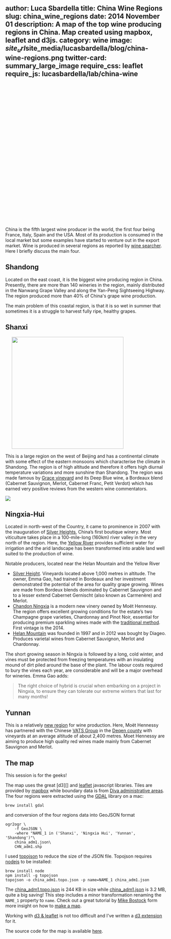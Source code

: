 author: Luca Sbardella
title: China Wine Regions
slug: china_wine_regions
date: 2014 November 01
description: A map of the top wine producing regions in China. Map created using mapbox, leaflet and d3js.
category: wine
image: $site_url$site_media/lucasbardella/blog/china-wine-regions.png
twitter-card: summary_large_image
require_css: leaflet
require_js: lucasbardella/lab/china-wine
---

<div data-options='chinamap' style="height: 400px"
data-src="$site_url$site_media/lucasbardella/blog/china_adm1.topo.json" data-giotto-chart></div>
<br>
<br>

China is the fifth largest wine producer in the world, the first four being France, Italy, Spain and the USA. Most of its production is consumed in the local market but some
examples have started to venture out in the export market.
Wine is produced in several regions as reported by
[wine searcher](http://www.wine-searcher.com/regions-china).
Here I briefly discuss the main four.

## Shandong

Located on the east coast, it is the biggest wine producing region in China.
Presently, there are more than 140 wineries in the region, mainly distributed
in the Nanwang Grape Valley and along the Yan-Peng Sightseeing Highway.
The region produced more than 40% of China's grape wine production.

The main problem of this coastal region, is that it is so wet in summer that
sometimes it is a struggle to harvest fully ripe, healthy grapes.

## Shanxi

<img src="$site_url$site_media/lucasbardella/blog/grace-deep-blue-several-bottles.jpg"
class="pull-right img-rounded hidden-xs" style="width: 350px; margin-left: 20px">

This is a large region on the west of Beijing and has a continental climate
with some effect of the eastern monsoons which characterise the climate in
Shandong. The region is of high altitude and therefore it offers high diurnal
temperature variations and more sunshine than Shandong.
The region was made famous by [Grace vineyard](http://www.grace-vineyard.com/?lang=en)
and its Deep Blue wine, a Bordeaux blend (Cabernet Sauvignon, Merlot, Cabernet Franc,
Petit Verdot) which has earned very positive reviews from the western wine
commentators.

<img src="$site_url$site_media/lucasbardella/blog/grace-deep-blue-several-bottles.jpg"
class="img-responsive img-rounded visible-xs">

## Ningxia-Hui

Located in north-west of the Country, it came to prominence in 2007
with the inauguration of [Silver Heights](http://www.silverheights.com.cn/),
China’s first boutique winery.
Most viticulture takes place in a 100-mile-long (160km) river valley in the
very north of the region. Here, the [Yellow River](http://en.wikipedia.org/wiki/Yellow_River)
provides sufficient water
for irrigation and the arid landscape has been transformed into arable land
well suited to the production of wine.

Notable producers, located near the Helan Mountain and the Yellow River

* [Silver Height](http://www.silverheights.com.cn/). Vineyards located above 1,000 metres in altitude. The owner, Emma Gao, had trained in Bordeaux and her investment demonstrated the potential of the area for quality grape growing. Wines are made from Bordeux blends dominated by Cabernet Sauvignon and to a lesser extend Cabernet Gernischt (also known as Carmenère) and Merlot.
* [Chandon Ningxia](http://www.lvmh.com/the-group/lvmh-companies-and-brands/wines-spirits/domaine-chandon-china) is a modern new vinery owned by Moët Hennessy. The region offers excellent growing conditions for the estate’s two Champagne grape varieties, Chardonnay and Pinot Noir, essential for producing premium sparkling wines made with the [traditional method](http://en.wikipedia.org/wiki/Sparkling_wine_production). First vintage is the 2014.
* [Helan Mountain](http://www.helanmountain.com/) was founded in 1997 and in 2012 was bought by Diageo. Produces varietal wines from Cabernet Sauvignon, Merlot and Chardonnay.

The short growing season in Ningxia is followed by a long, cold winter, and vines
must be protected from freezing temperatures with an insulating mound of
dirt piled around the base of the plant.
The labour costs required to bury the vines each year, are considerable and will
be a major overhead for wineries.
Emma Gao adds:
> The right choice of hybrid is crucial when embarking on a project in Ningxia, to ensure they can tolerate our extreme winters that last for many months!


## Yunnan

This is a relatively [new region](http://www.jancisrobinson.com/articles/chinas-new-wine-frontier)
for wine production. Here,
Moët Hennessy has partnered with the Chinese
[VATS Group](http://www.vats.com.cn/) in the [Deqen county](http://www.vats.com.cn/en/2xwzx_1hzxw_1jtxw_xx.aspx?news_id=11393)
with vineyards at an average altitude of about 2,400 metres.
Moet Hennessy are aiming to produce high
quality red wines made mainly from Cabernet Sauvignon and Merlot.


## The map

This session is for the geeks!

The map uses the great [d3][] and [leaflet](http://leafletjs.com/)
javascript libraries. Tiles are provided by [mapbox](https://www.mapbox.com/) while boundary data is from
[Diva administrative areas](http://www.diva-gis.org/gdata).
The four regions were extracted using the [GDAL](http://www.gdal.org/) library on a mac:

    brew install gdal

and conversion of the four regions data into GeoJSON format

    ogr2ogr \
        -f GeoJSON \
        -where "NAME_1 in ('Shanxi', 'Ningxia Hui', 'Yunnan', 'Shandong')"\
        china_adm1.json\
        CHN_adm1.shp


I used [topojson](https://github.com/mbostock/topojson/wiki) to reduce the size of the
JSON file. Topojson requires [nodejs](http://nodejs.org/) to be installed:

    brew install node
    npm install -g topojson
    topojson -o china_adm1.topo.json -p name=NAME_1 china_adm1.json

The <a href="$site_url$site_media/lucasbardella/blog/china_adm1.topo.json" target="_self">china_adm1.topo.json</a> is 244 KB in size while
<a href="$site_url$site_media/lucasbardella/blog/china_adm1.json" target="_self">china_adm1.json</a> is 3.2 MB,
quite a big saving! This step includes a minor transformation renaming the ``NAME_1``
property to ``name``. Check out a great tutorial by [Mike Bostock](http://bost.ocks.org/mike/)
form more insight on how to [make a map](http://bost.ocks.org/mike/map/).

Working with [d3 & leaflet](http://bost.ocks.org/mike/leaflet/) is not too
difficult and I've written a [d3 extension](http://quantmind.github.io/d3ext/examples/leaflet)
for it.

The source code for the map is available <a href="$site_url$site_media/lucasbardella/lab/china-wine.js" target="_self">here</a>.
